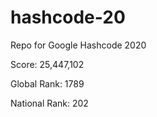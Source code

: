 # hashcode-20
Repo for Google Hashcode 2020

Score: 25,447,102

Global Rank: 1789

National Rank: 202
